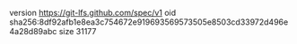 version https://git-lfs.github.com/spec/v1
oid sha256:8df92afb1e8ea3c754672e919693569573505e8503cd33972d496e4a28d89abc
size 31177
